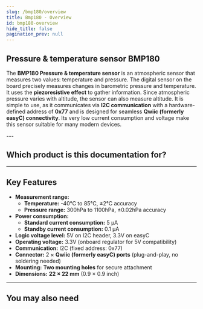 ```yaml
---
slug: /bmp180/overview
title: Bmp180 - Overview
id: bmp180-overview
hide_title: false
pagination_prev: null
---
```


## Pressure & temperature sensor BMP180

The **BMP180 Pressure & temperature sensor** is an atmospheric sensor that measures two values: temperature and pressure. The digital sensor on the board precisely measures changes in barometric pressure and temperature. It uses the **piezoresistive effect** to gather information. Since atmospheric pressure varies with altitude, the sensor can also measure altitude. It is simple to use, as it communicates via **I2C communication** with a hardware-defined address of **0x77** and is designed for seamless **Qwiic (formerly easyC) connectivity**. Its very low current consumption and voltage make this sensor suitable for many modern devices.

<CenteredImage src="/img/bmp180/333060.jpg" alt="BMP180 Pressure & temperature sensor" caption="BMP180 Pressure & temperature sensor" />
---

## Which product is this documentation for?

<QuickLink 
  title="Pressure & temperature sensor BMP180 breakout" 
  description="333060"
  url="https://soldered.com/product/pressure-temperature-sensor-bmp180-breakout/"
  image="/img/bme280/333036.webp" 
/>

---

## Key Features

- **Measurement range:**  
  - **Temperature:** -40°C to 85°C, ±2°C accuracy  
  - **Pressure range:** 300hPa to 1100hPa, ±0.02hPa accuracy 
- **Power consumption:**  
  - **Standard current consumption:** 5 µA  
  - **Standby current consumption:** 0.1 µA  
- **Logic voltage level:** 5V on I2C header, 3.3V on easyC  
- **Operating voltage:** 3.3V (onboard regulator for 5V compatibility)  
- **Communication:** I2C (fixed address: 0x77)  
- **Connector:** 2 × **Qwiic (formerly easyC) ports** (plug-and-play, no soldering needed)  
- **Mounting:** **Two mounting holes** for secure attachment  
- **Dimensions:** **22 × 22 mm** (0.9 × 0.9 inch)  

---

## You may also need

<QuickLink 
  title="Qwiic cable" 
  description="Qwiic (formerly easyC) compatible cables with connectors on both ends, available in various lengths."
  url="https://soldered.com/product/easyc-cable/"
  image="/img/333311.webp" 
/>